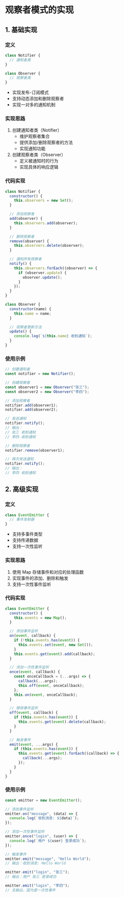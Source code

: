 # 观察者模式的实现

## 1. 基础实现

### 定义

```javascript
class Notifier {
  // 通知者类
}

class Observer {
  // 观察者类
}
```

- 实现发布-订阅模式
- 支持动态添加和删除观察者
- 实现一对多的通知机制

### 实现思路

1. 创建通知者类（Notifier）
   - 维护观察者集合
   - 提供添加/删除观察者的方法
   - 实现通知功能
2. 创建观察者类（Observer）
   - 定义被通知时的行为
   - 实现具体的响应逻辑

### 代码实现

```javascript
class Notifier {
  constructor() {
    this.observers = new Set();
  }

  // 添加观察者
  add(observer) {
    this.observers.add(observer);
  }

  // 删除观察者
  remove(observer) {
    this.observers.delete(observer);
  }

  // 通知所有观察者
  notify() {
    this.observers.forEach((observer) => {
      if (observer.update) {
        observer.update();
      }
    });
  }
}

class Observer {
  constructor(name) {
    this.name = name;
  }

  // 观察者更新方法
  update() {
    console.log(`${this.name} 收到通知`);
  }
}
```

### 使用示例

```javascript
// 创建通知者
const notifier = new Notifier();

// 创建观察者
const observer1 = new Observer("张三");
const observer2 = new Observer("李四");

// 添加观察者
notifier.add(observer1);
notifier.add(observer2);

// 发送通知
notifier.notify();
// 输出：
// 张三 收到通知
// 李四 收到通知

// 删除观察者
notifier.remove(observer1);

// 再次发送通知
notifier.notify();
// 输出：
// 李四 收到通知
```

## 2. 高级实现

### 定义

```javascript
class EventEmitter {
  // 事件发射器
}
```

- 支持多事件类型
- 支持传递数据
- 支持一次性监听

### 实现思路

1. 使用 Map 存储事件和对应的处理函数
2. 实现事件的添加、删除和触发
3. 支持一次性事件监听

### 代码实现

```javascript
class EventEmitter {
  constructor() {
    this.events = new Map();
  }

  // 添加事件监听
  on(event, callback) {
    if (!this.events.has(event)) {
      this.events.set(event, new Set());
    }
    this.events.get(event).add(callback);
  }

  // 添加一次性事件监听
  once(event, callback) {
    const onceCallback = (...args) => {
      callback(...args);
      this.off(event, onceCallback);
    };
    this.on(event, onceCallback);
  }

  // 移除事件监听
  off(event, callback) {
    if (this.events.has(event)) {
      this.events.get(event).delete(callback);
    }
  }

  // 触发事件
  emit(event, ...args) {
    if (this.events.has(event)) {
      this.events.get(event).forEach((callback) => {
        callback(...args);
      });
    }
  }
}
```

### 使用示例

```javascript
const emitter = new EventEmitter();

// 添加事件监听
emitter.on("message", (data) => {
  console.log(`收到消息: ${data}`);
});

// 添加一次性事件监听
emitter.once("login", (user) => {
  console.log(`用户 ${user} 登录成功`);
});

// 触发事件
emitter.emit("message", "Hello World");
// 输出：收到消息: Hello World

emitter.emit("login", "张三");
// 输出：用户 张三 登录成功

emitter.emit("login", "李四");
// 无输出，因为是一次性事件
```
